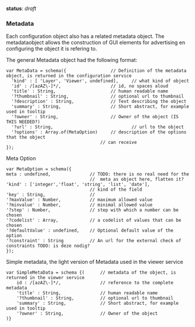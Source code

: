 **status**: *draft*

### Metadata ###

Each configuration object also has a related metadata object. The metadataobject allows the construction of GUI elements for advertising en configuring the object it is refering to.  

The general Metadata object had the following format:

	var MetaData = schema({                 // Definition of the metadata object, is returned in the configuration service
	  'kind' : [ 'Layer', 'Viewer', undefined], 	// what kind of object 
	  'id' : /[azAZ\-]*/,					// id, no spaces aloud	
	  'title' : String,                     // human readable name
	  '?thumbnail' : String,				// optional url to thumbnail
	  '?description' : String,				// Text describing the object
	  'summary' : String,					// Short abstract, for example used in tooltip
	  '?owner' : String,					// Owner of the object (IS THIS NEEDED?)
	  '?url' : String,								// url to the object 	
	  '?options' : Array.of(MetaOption)		// description of the options that the object
										// can receive
	});

Meta Option


	var MetaOption = schema({
	meta : undefined,				// TODO: there is no real need for the
									//  meta as object here, flatten it?
	'kind' : ['integer','float', 'string', 'list', 'date'],  
									// kind of the field
	'key' : String,					//
	'?maxValue' : Number,			// maximum allowed value
	'?minvalue' : Number,			// minimal allowed value
	'?step' : Number,				// step with which a number can be chosen 
	'?codelist' : Array,	 		// a codelist of values that can be chosen
	'?defaultValue' : undefined, 	// Optional default value of the option	
	'?constraint' : String			// An url for the external check of constraints TODO: is deze nodig?											
	});


Simple metadata, the light version of Metadata used in the viewer service

	var SimpleMetaData = schema {(      // metadata of the object, is returned in the viewer service
		id : /[azAZ\-]*/,				// reference to the complete metadata
		'title' : String,               // human readable name
		'?thumbnail' : String,			// optional url to thumbnail
		'summary' : String,				// Short abstract, for example used in tooltip
		'?owner' : String,				// Owner of the object
	)}